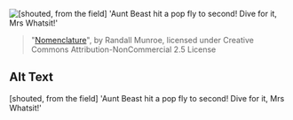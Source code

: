 ![\[shouted, from the field\] 'Aunt Beast hit a pop fly to second! Dive for it, Mrs Whatsit!'](https://imgs.xkcd.com/comics/nomenclature.png)
> "[Nomenclature](https://xkcd.com/1221/)", by Randall Munroe, licensed under Creative Commons Attribution-NonCommercial 2.5 License

## Alt Text
\[shouted, from the field\] 'Aunt Beast hit a pop fly to second! Dive for it, Mrs Whatsit!'
